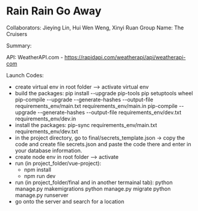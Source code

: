 # Rain Rain Go Away 
Collaborators: Jieying Lin, Hui Wen Weng, Xinyi Ruan
Group Name: The Cruisers

Summary:

API: WeatherAPI.com - https://rapidapi.com/weatherapi/api/weatherapi-com

Launch Codes:
- create virtual env in root folder --> activate virtual env
- build the packages: pip install --upgrade pip-tools pip setuptools wheel pip-compile --upgrade --generate-hashes --output-file requirements_env/main.txt requirements_env/main.in pip-compile --upgrade --generate-hashes --output-file requirements_env/dev.txt requirements_env/dev.in
- install the packages: pip-sync requirements_env/main.txt requirements_env/dev.txt
- in the project directory, go to final/secrets_template.json -> copy the code and create file secrets.json and paste the code there and enter in your database information.
- create node env in root folder --> activate
- run (in project_folder/vue-project):
    - npm install
    - npm run dev
- run (in project_folder/final and in another termainal tab):
  python manage.py makemigrations
  python manage.py migrate
  python manage.py runserver
- go onto the server and search for a location
